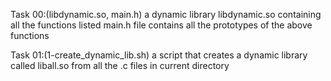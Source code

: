 Task 00:(libdynamic.so, main.h)
a dynamic library libdynamic.so containing all the functions listed
main.h file contains all the prototypes of the above functions

Task 01:(1-create_dynamic_lib.sh)
a script that creates a dynamic library called liball.so from all the .c files in current directory
